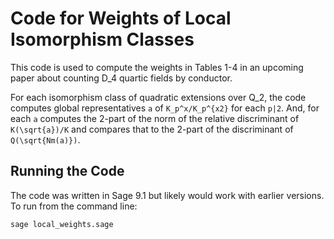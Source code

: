 # Code for Weights of Local Isomorphism Classes
This code is used to compute the weights in Tables 1-4 in an upcoming paper about counting D_4 quartic fields by conductor.

For each isomorphism class of quadratic extensions over Q_2, the code computes global representatives `a` of `K_p^x/K_p^{x2}` for each `p|2`. And, for each `a` computes the 2-part of the norm of the relative discriminant of `K(\sqrt{a})/K` and compares that to the 2-part of the discriminant of `Q(\sqrt{Nm(a)})`.

## Running the Code
The code was written in Sage 9.1 but likely would work with earlier versions. To run from the command line:
```
sage local_weights.sage
```

